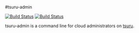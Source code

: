 #tsuru-admin

[![Build Status](https://drone.io/github.com/tsuru/tsuru-admin/status.png?branch=master)](https://drone.io/github.com/tsuru/tsuru-admin/latest)
[![Build Status](https://travis-ci.org/tsuru/tsuru-admin.png?branch=master)](https://travis-ci.org/tsuru/tsuru-admin)

tsuru-admin is a command line for cloud administrators on
[tsuru](https://github.com/tsuru/tsuru).
